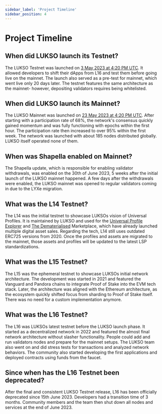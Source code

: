 ```yaml
---
sidebar_label: 'Project Timeline'
sidebar_position: 4
---
```


# Project Timeline

## When did LUKSO launch its Testnet?

The LUKSO Testnet was launched on [3 May 2023 at 4:20 PM UTC](https://medium.com/lukso/genesis-validators-deposit-smart-contract-freeze-and-testnet-launch-c5f7b568b1fc). It allowed developers to shift their dApps from L16 and test them before going live on the mainnet. The launch also served as a pre-test for mainnet, which went live only 20 days later. The testnet features the same architecture as the mainnet- however, depositing validators requires being whitelisted.

## When did LUKSO launch its Mainnet?

The LUKSO Mainnet was launched on [23 May 2023 at 4:20 PM UTC](https://medium.com/lukso/genesis-validators-start-your-clients-fe01db8f3fba). After starting with a participation rate of 68%, the network's consensus quickly gained momentum and was fully functioning with epochs within the first hour. The participation rate then increased to over 95% within the first week. The network was launched with about 185 nodes distributed globally. LUKSO itself operated none of them.

## When was Shapella enabled on Mainnet?

The Shapella update, which is responsible for enabling validator withdrawals, was enabled on the 30th of June 2023, 5 weeks after the initial launch of the LUKSO mainnet happened. A few days after the withdrawals were enabled, the LUKSO mainnet was opened to regular validators coming in due to the LYXe migration.

## What was the L14 Testnet?

The L14 was the initial testnet to showcase LUKSOs vision of Universal Profiles. It is maintained by LUKSO and used for the [Universal Profile Explorer](https://universalprofile.cloud/) and [The Dematerialised](https://thedematerialised.com/) Marketplace, which have already launched multiple digital asset sales. Regarding the tech, L14 still uses outdated ERC725 versions from 2020. Once the profiles and assets are migrated to the mainnet, those assets and profiles will be updated to the latest LSP standardizations.

## What was the L15 Testnet?

The L15 was the ephemeral testnet to showcase LUKSOs initial network architecture. The development was started in 2021 and featured the Vanguard and Pandora chains to integrate Proof of Stake into the EVM tech stack. Later, the architecture was aligned with the Ethereum architecture, as the ecosystem quickly shifted focus from sharding to Proof of Stake itself. There was no need for a custom implementation anymore.

## What was the L16 Testnet?

The L16 was LUKSOs latest testnet before the LUKSO launch phase. It started as a decentralized network in 2022 and featured the almost final network architecture without slasher functionality. People could add and run validators nodes and prepare for the mainnet setups. The LUKSO team also went on and did stress tests for transactions and analyzed network behaviors. The community also started developing the first applications and deployed contracts using funds from the faucet.

## Since when has the L16 Testnet been deprecated?

After the final and consistent LUKSO Testnet release, L16 has been officially deprecated since 15th June 2023. Developers had a transition time of 3 months. Community members and the team then shut down all nodes and services at the end of June 2023.
